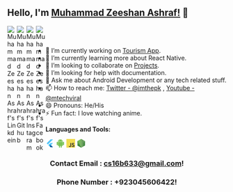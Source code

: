## Hello, I'm [Muhammad Zeeshan Ashraf!]() 👋


<a href="https://www.linkedin.com/in/zeeshan-ashraf-3279a6168">
  <img align="left" alt="Muhammad Zeeshan Ashraf's Linkdein" width="22px" src="https://cdn.jsdelivr.net/npm/simple-icons@v3/icons/linkedin.svg" />
</a>
<a href="https://github.com/MuhammadZeeshanAshraf">
  <img align="left" alt="Muhammad Zeeshan Ashraf's Github" width="22px" src="https://cdn.jsdelivr.net/npm/simple-icons@v3/icons/github.svg" />
</a>

<a href="https://www.instagram.com/zeeshan.ashraf633/">
  <img align="left" alt="Muhammad Zeeshan Ashraf's Instagram" width="22px" src="https://cdn.jsdelivr.net/npm/simple-icons@v3/icons/instagram.svg" />
</a>
<a href="https://web.facebook.com/zeeshan.ashraf.9699523">
  <img align="left" alt="Muhammad Zeeshan Ashraf's Facebook" width="22px" src="https://cdn.jsdelivr.net/npm/simple-icons@v3/icons/facebook.svg" />
</a>


<br/>
<br/>



- 🔭 I’m currently working on [Tourism App](https://github.com/MuhammadZeeshanAshraf/Rahal-Tourism-App).
- 🌱 I’m currently learning more about React Native.
- 👯 I’m looking to collaborate on [Projects]().
- 🤔 I’m looking for help with documentation.
- 💬 Ask me about Android Development or any tech related stuff.
- 📫 How to reach me: [Twitter - @imthepk](https://twitter.com/imthepk) , [Youtube - @mtechviral](https://youtube.com/mtechviral)
- 😄 Pronouns: He/His
- ⚡ Fun fact: I love watching anime.



**Languages and Tools:**  

<code><img height="20" src="https://raw.githubusercontent.com/github/explore/80688e429a7d4ef2fca1e82350fe8e3517d3494d/topics/flutter/flutter.png"></code>
<code><img height="20" src="https://raw.githubusercontent.com/github/explore/80688e429a7d4ef2fca1e82350fe8e3517d3494d/topics/android/android.png"></code>
<code><img height="20" src="https://raw.githubusercontent.com/github/explore/80688e429a7d4ef2fca1e82350fe8e3517d3494d/topics/javascript/javascript.png"></code>
<code><img height="20" src="https://raw.githubusercontent.com/github/explore/80688e429a7d4ef2fca1e82350fe8e3517d3494d/topics/nodejs/nodejs.png"></code>    



<div align="center">

### Contact Email : cs16b633@gmail.com!
### Phone Number  : +923045606422!

</div>
